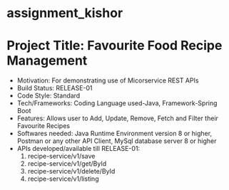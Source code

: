 # assignment_kishor
# Project Title: Favourite Food Recipe Management
* Motivation: For demonstrating use of Micorservice REST APIs
* Build Status: RELEASE-01
* Code Style: Standard
* Tech/Frameworks: Coding Language used-Java, Framework-Spring Boot
* Features: Allows user to Add, Update, Remove, Fetch and Filter their Favourite Recipes
* Softwares needed: Java Runtime Environment version 8 or higher, Postman or any other API Client, MySql database server 8 or higher
* APIs developed/available till RELEASE-01: 
  1. recipe-service/v1/save
  2. recipe-service/v1/get/ById
  3. recipe-service/v1/delete/ById
  4. recipe-service/v1/listing
